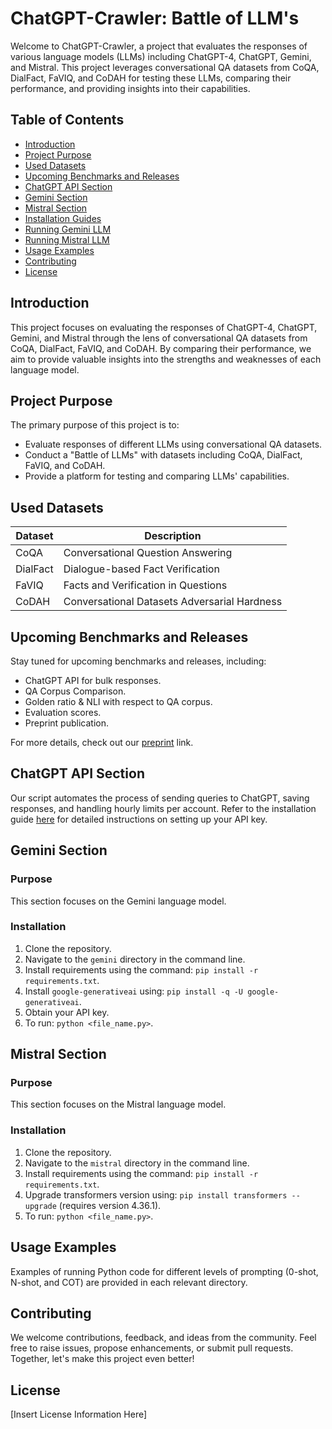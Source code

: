 # ChatGPT-Crawler: Battle of LLM's

Welcome to ChatGPT-Crawler, a project that evaluates the responses of various language models (LLMs) including ChatGPT-4, ChatGPT, Gemini, and Mistral. This project leverages conversational QA datasets from CoQA, DialFact, FaVIQ, and CoDAH for testing these LLMs, comparing their performance, and providing insights into their capabilities.

## Table of Contents

- [Introduction](#introduction)
- [Project Purpose](#project-purpose)
- [Used Datasets](#used-datasets)
- [Upcoming Benchmarks and Releases](#upcoming-benchmarks-and-releases)
- [ChatGPT API Section](#chatgpt-api-section)
- [Gemini Section](#gemini-section)
- [Mistral Section](#mistral-section)
- [Installation Guides](#installation-guides)
- [Running Gemini LLM](#process-for-gemini-llm-running)
- [Running Mistral LLM](#process-for-mistral-llm-running)
- [Usage Examples](#usage-examples)
- [Contributing](#contributing)
- [License](#license)

## Introduction

This project focuses on evaluating the responses of ChatGPT-4, ChatGPT, Gemini, and Mistral through the lens of conversational QA datasets from CoQA, DialFact, FaVIQ, and CoDAH. By comparing their performance, we aim to provide valuable insights into the strengths and weaknesses of each language model.

## Project Purpose

The primary purpose of this project is to:

- Evaluate responses of different LLMs using conversational QA datasets.
- Conduct a "Battle of LLMs" with datasets including CoQA, DialFact, FaVIQ, and CoDAH.
- Provide a platform for testing and comparing LLMs' capabilities.

## Used Datasets

| Dataset | Description                                |
|---------|--------------------------------------------|
| CoQA    | Conversational Question Answering          |
| DialFact| Dialogue-based Fact Verification           |
| FaVIQ   | Facts and Verification in Questions        |
| CoDAH   | Conversational Datasets Adversarial Hardness|

## Upcoming Benchmarks and Releases

Stay tuned for upcoming benchmarks and releases, including:

- ChatGPT API for bulk responses.
- QA Corpus Comparison.
- Golden ratio & NLI with respect to QA corpus.
- Evaluation scores.
- Preprint publication.

For more details, check out our [preprint](#) link.

## ChatGPT API Section

Our script automates the process of sending queries to ChatGPT, saving responses, and handling hourly limits per account. Refer to the installation guide [here](#) for detailed instructions on setting up your API key.

## Gemini Section

### Purpose

This section focuses on the Gemini language model.

### Installation

1. Clone the repository.
2. Navigate to the `gemini` directory in the command line.
3. Install requirements using the command: `pip install -r requirements.txt`.
4. Install `google-generativeai` using: `pip install -q -U google-generativeai`.
5. Obtain your API key.
6. To run: `python <file_name.py>`.

## Mistral Section

### Purpose

This section focuses on the Mistral language model.

### Installation

1. Clone the repository.
2. Navigate to the `mistral` directory in the command line.
3. Install requirements using the command: `pip install -r requirements.txt`.
4. Upgrade transformers version using: `pip install transformers --upgrade` (requires version 4.36.1).
5. To run: `python <file_name.py>`.

## Usage Examples

Examples of running Python code for different levels of prompting (0-shot, N-shot, and COT) are provided in each relevant directory.

## Contributing

We welcome contributions, feedback, and ideas from the community. Feel free to raise issues, propose enhancements, or submit pull requests. Together, let's make this project even better!

## License

[Insert License Information Here]
